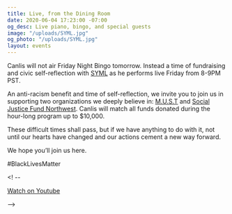 ```yaml
---
title: Live, from the Dining Room
date: 2020-06-04 17:23:00 -07:00
og_desc: Live piano, bingo, and special guests
image: "/uploads/SYML.jpg"
og_photo: "/uploads/SYML.jpg"
layout: events
---
```


Canlis will not air Friday Night Bingo tomorrow. Instead a time of fundraising and civic self-reflection with <a href="https://www.symlmusic.com/">SYML</a> as he performs live Friday from 8-9PM PST.

An anti-racism benefit and time of self-reflection, we invite you to join us in supporting two organizations we deeply believe in: <a href="https://www.mentoringisamust.org/">M.U.S.T</a> and <a href="https://socialjusticefund.org/">Social Justice Fund Northwest</a>. Canlis will match all funds donated during the hour-long program up to $10,000.

These difficult times shall pass, but if we have anything to do with it, not until our hearts have changed and our actions cement a new way forward.

We hope you’ll join us here. 

#BlackLivesMatter

<! --

<div class="EventsButton mt1 mb10">
  <a class="Caption" href="">
    Watch on Youtube
  </a>
</div>

-->
